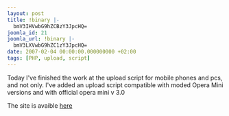 ```yaml
---
layout: post
title: !binary |-
  bmV3IHVwbG9hZCBzY3JpcHQ=
joomla_id: 21
joomla_url: !binary |-
  bmV3LXVwbG9hZC1zY3JpcHQ=
date: 2007-02-04 00:00:00.000000000 +02:00
tags: [PHP, upload, script]
---
```

Today I've finished the work at the upload script for mobile phones and pcs, and not only. I've added  an upload script compatible with moded Opera  Mini versions and with official opera mini v 3.0

The site is avaible <a href="http://oprod.freepage.ro/upload/">here</a>
